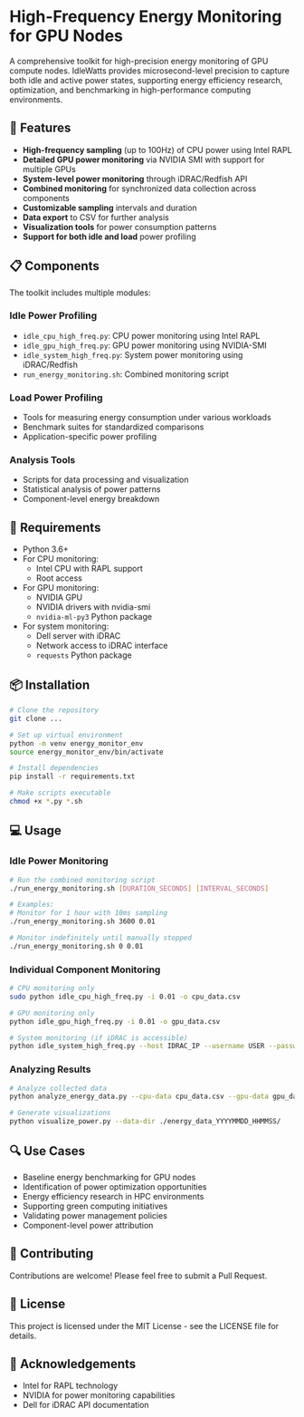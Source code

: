 # High-Frequency Energy Monitoring for GPU Nodes

A comprehensive toolkit for high-precision energy monitoring of GPU compute nodes. IdleWatts provides microsecond-level precision to capture both idle and active power states, supporting energy efficiency research, optimization, and benchmarking in high-performance computing environments.

## 🚀 Features

- **High-frequency sampling** (up to 100Hz) of CPU power using Intel RAPL
- **Detailed GPU power monitoring** via NVIDIA SMI with support for multiple GPUs
- **System-level power monitoring** through iDRAC/Redfish API
- **Combined monitoring** for synchronized data collection across components
- **Customizable sampling** intervals and duration
- **Data export** to CSV for further analysis
- **Visualization tools** for power consumption patterns
- **Support for both idle and load** power profiling

## 📋 Components

The toolkit includes multiple modules:

### Idle Power Profiling
- `idle_cpu_high_freq.py`: CPU power monitoring using Intel RAPL
- `idle_gpu_high_freq.py`: GPU power monitoring using NVIDIA-SMI
- `idle_system_high_freq.py`: System power monitoring using iDRAC/Redfish
- `run_energy_monitoring.sh`: Combined monitoring script

### Load Power Profiling
- Tools for measuring energy consumption under various workloads
- Benchmark suites for standardized comparisons
- Application-specific power profiling

### Analysis Tools
- Scripts for data processing and visualization
- Statistical analysis of power patterns
- Component-level energy breakdown

## 🔧 Requirements

- Python 3.6+
- For CPU monitoring: 
  - Intel CPU with RAPL support
  - Root access
- For GPU monitoring:
  - NVIDIA GPU
  - NVIDIA drivers with nvidia-smi
  - `nvidia-ml-py3` Python package
- For system monitoring:
  - Dell server with iDRAC
  - Network access to iDRAC interface
  - `requests` Python package

## 📦 Installation

```bash
# Clone the repository
git clone ...

# Set up virtual environment
python -m venv energy_monitor_env
source energy_monitor_env/bin/activate

# Install dependencies
pip install -r requirements.txt

# Make scripts executable
chmod +x *.py *.sh
```

## 💻 Usage

### Idle Power Monitoring

```bash
# Run the combined monitoring script
./run_energy_monitoring.sh [DURATION_SECONDS] [INTERVAL_SECONDS]

# Examples:
# Monitor for 1 hour with 10ms sampling
./run_energy_monitoring.sh 3600 0.01

# Monitor indefinitely until manually stopped
./run_energy_monitoring.sh 0 0.01
```

### Individual Component Monitoring

```bash
# CPU monitoring only
sudo python idle_cpu_high_freq.py -i 0.01 -o cpu_data.csv

# GPU monitoring only
python idle_gpu_high_freq.py -i 0.01 -o gpu_data.csv

# System monitoring (if iDRAC is accessible)
python idle_system_high_freq.py --host IDRAC_IP --username USER --password PASS -i 0.1
```

### Analyzing Results

```bash
# Analyze collected data
python analyze_energy_data.py --cpu-data cpu_data.csv --gpu-data gpu_data.csv

# Generate visualizations
python visualize_power.py --data-dir ./energy_data_YYYYMMDD_HHMMSS/
```

## 🔍 Use Cases

- Baseline energy benchmarking for GPU nodes
- Identification of power optimization opportunities
- Energy efficiency research in HPC environments
- Supporting green computing initiatives
- Validating power management policies
- Component-level power attribution

## 🤝 Contributing

Contributions are welcome! Please feel free to submit a Pull Request.

## 📄 License

This project is licensed under the MIT License - see the LICENSE file for details.

## 🙏 Acknowledgements

- Intel for RAPL technology
- NVIDIA for power monitoring capabilities
- Dell for iDRAC API documentation
